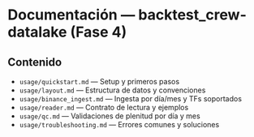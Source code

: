 # Documentación — backtest_crew-datalake (Fase 4)

## Contenido
- `usage/quickstart.md` — Setup y primeros pasos
- `usage/layout.md` — Estructura de datos y convenciones
- `usage/binance_ingest.md` — Ingesta por día/mes y TFs soportados
- `usage/reader.md` — Contrato de lectura y ejemplos
- `usage/qc.md` — Validaciones de plenitud por día y mes
- `usage/troubleshooting.md` — Errores comunes y soluciones
